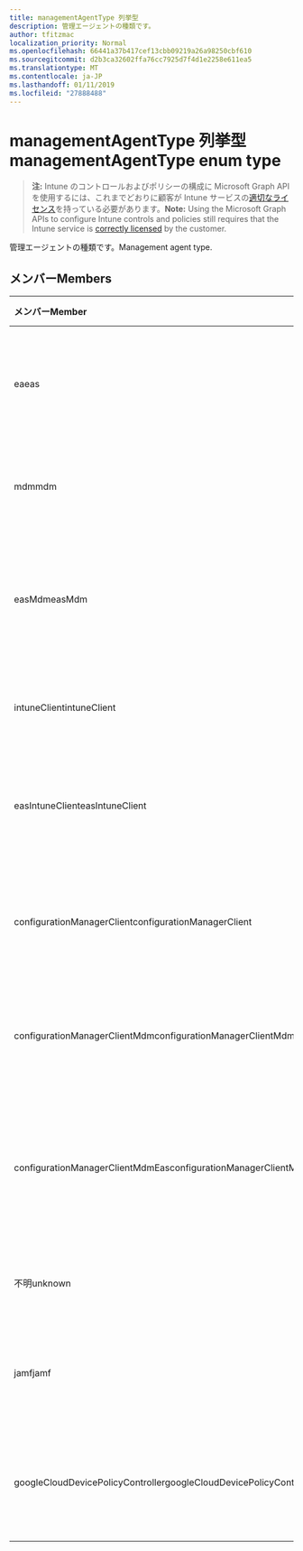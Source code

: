 ```yaml
---
title: managementAgentType 列挙型
description: 管理エージェントの種類です。
author: tfitzmac
localization_priority: Normal
ms.openlocfilehash: 66441a37b417cef13cbb09219a26a98250cbf610
ms.sourcegitcommit: d2b3ca32602ffa76cc7925d7f4d1e2258e611ea5
ms.translationtype: MT
ms.contentlocale: ja-JP
ms.lasthandoff: 01/11/2019
ms.locfileid: "27888488"
---
```

# <a name="managementagenttype-enum-type"></a><span data-ttu-id="0822d-103">managementAgentType 列挙型</span><span class="sxs-lookup"><span data-stu-id="0822d-103">managementAgentType enum type</span></span>

> <span data-ttu-id="0822d-104">**注:** Intune のコントロールおよびポリシーの構成に Microsoft Graph API を使用するには、これまでどおりに顧客が Intune サービスの[適切なライセンス](https://go.microsoft.com/fwlink/?linkid=839381)を持っている必要があります。</span><span class="sxs-lookup"><span data-stu-id="0822d-104">**Note:** Using the Microsoft Graph APIs to configure Intune controls and policies still requires that the Intune service is [correctly licensed](https://go.microsoft.com/fwlink/?linkid=839381) by the customer.</span></span>

<span data-ttu-id="0822d-105">管理エージェントの種類です。</span><span class="sxs-lookup"><span data-stu-id="0822d-105">Management agent type.</span></span>
## <a name="members"></a><span data-ttu-id="0822d-106">メンバー</span><span class="sxs-lookup"><span data-stu-id="0822d-106">Members</span></span>
|<span data-ttu-id="0822d-107">メンバー</span><span class="sxs-lookup"><span data-stu-id="0822d-107">Member</span></span>|<span data-ttu-id="0822d-108">値</span><span class="sxs-lookup"><span data-stu-id="0822d-108">Value</span></span>|<span data-ttu-id="0822d-109">説明</span><span class="sxs-lookup"><span data-stu-id="0822d-109">Description</span></span>|
|:---|:---|:---|
|<span data-ttu-id="0822d-110">ea</span><span class="sxs-lookup"><span data-stu-id="0822d-110">eas</span></span>|<span data-ttu-id="0822d-111">1</span><span class="sxs-lookup"><span data-stu-id="0822d-111">1</span></span>|<span data-ttu-id="0822d-112">デバイスは、Exchange サーバーによって管理されます。</span><span class="sxs-lookup"><span data-stu-id="0822d-112">The device is managed by Exchange server.</span></span>|
|<span data-ttu-id="0822d-113">mdm</span><span class="sxs-lookup"><span data-stu-id="0822d-113">mdm</span></span>|<span data-ttu-id="0822d-114">2</span><span class="sxs-lookup"><span data-stu-id="0822d-114">2</span></span>|<span data-ttu-id="0822d-115">Intune MDM. で、デバイスを管理します。</span><span class="sxs-lookup"><span data-stu-id="0822d-115">The device is managed by Intune MDM.</span></span>|
|<span data-ttu-id="0822d-116">easMdm</span><span class="sxs-lookup"><span data-stu-id="0822d-116">easMdm</span></span>|<span data-ttu-id="0822d-117">3</span><span class="sxs-lookup"><span data-stu-id="0822d-117">3</span></span>|<span data-ttu-id="0822d-118">Intune MDM. と Exchange サーバーの両方がデバイス管理します。</span><span class="sxs-lookup"><span data-stu-id="0822d-118">The device is managed by both Exchange server and Intune MDM.</span></span>|
|<span data-ttu-id="0822d-119">intuneClient</span><span class="sxs-lookup"><span data-stu-id="0822d-119">intuneClient</span></span>|<span data-ttu-id="0822d-120">4</span><span class="sxs-lookup"><span data-stu-id="0822d-120">4</span></span>|<span data-ttu-id="0822d-121">Intune クライアントが管理されています。</span><span class="sxs-lookup"><span data-stu-id="0822d-121">Intune client managed.</span></span>|
|<span data-ttu-id="0822d-122">easIntuneClient</span><span class="sxs-lookup"><span data-stu-id="0822d-122">easIntuneClient</span></span>|<span data-ttu-id="0822d-123">5</span><span class="sxs-lookup"><span data-stu-id="0822d-123">5</span></span>|<span data-ttu-id="0822d-124">デバイスは、EA と Intune クライアント デュアル管理です。</span><span class="sxs-lookup"><span data-stu-id="0822d-124">The device is EAS and Intune client dual managed.</span></span>|
|<span data-ttu-id="0822d-125">configurationManagerClient</span><span class="sxs-lookup"><span data-stu-id="0822d-125">configurationManagerClient</span></span>|<span data-ttu-id="0822d-126">8</span><span class="sxs-lookup"><span data-stu-id="0822d-126">8</span></span>|<span data-ttu-id="0822d-127">デバイスは、構成マネージャーによって管理されます。</span><span class="sxs-lookup"><span data-stu-id="0822d-127">The device is managed by Configuration Manager.</span></span>|
|<span data-ttu-id="0822d-128">configurationManagerClientMdm</span><span class="sxs-lookup"><span data-stu-id="0822d-128">configurationManagerClientMdm</span></span>|<span data-ttu-id="0822d-129">10</span><span class="sxs-lookup"><span data-stu-id="0822d-129">10</span></span>|<span data-ttu-id="0822d-130">デバイスの管理は、構成マネージャーと MDM.</span><span class="sxs-lookup"><span data-stu-id="0822d-130">The device is managed by Configuration Manager and MDM.</span></span>|
|<span data-ttu-id="0822d-131">configurationManagerClientMdmEas</span><span class="sxs-lookup"><span data-stu-id="0822d-131">configurationManagerClientMdmEas</span></span>|<span data-ttu-id="0822d-132">11</span><span class="sxs-lookup"><span data-stu-id="0822d-132">11</span></span>|<span data-ttu-id="0822d-133">デバイスは、MDM および Ea は、構成マネージャーによって管理されます。</span><span class="sxs-lookup"><span data-stu-id="0822d-133">The device is managed by Configuration Manager, MDM and Eas.</span></span>|
|<span data-ttu-id="0822d-134">不明</span><span class="sxs-lookup"><span data-stu-id="0822d-134">unknown</span></span>|<span data-ttu-id="0822d-135">16</span><span class="sxs-lookup"><span data-stu-id="0822d-135">16</span></span>|<span data-ttu-id="0822d-136">不明な管理エージェントの種類です。</span><span class="sxs-lookup"><span data-stu-id="0822d-136">Unknown management agent type.</span></span>|
|<span data-ttu-id="0822d-137">jamf</span><span class="sxs-lookup"><span data-stu-id="0822d-137">jamf</span></span>|<span data-ttu-id="0822d-138">32</span><span class="sxs-lookup"><span data-stu-id="0822d-138">32</span></span>|<span data-ttu-id="0822d-139">デバイス属性は、Jamf からフェッチされます。</span><span class="sxs-lookup"><span data-stu-id="0822d-139">The device attributes are fetched from Jamf.</span></span>|
|<span data-ttu-id="0822d-140">googleCloudDevicePolicyController</span><span class="sxs-lookup"><span data-stu-id="0822d-140">googleCloudDevicePolicyController</span></span>|<span data-ttu-id="0822d-141">64</span><span class="sxs-lookup"><span data-stu-id="0822d-141">64</span></span>|<span data-ttu-id="0822d-142">デバイスは、Google の CloudDPC によって管理されます。</span><span class="sxs-lookup"><span data-stu-id="0822d-142">The device is managed by Google's CloudDPC.</span></span>|



